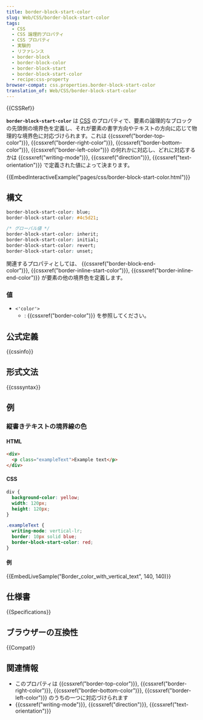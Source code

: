 ```yaml
---
title: border-block-start-color
slug: Web/CSS/border-block-start-color
tags:
  - CSS
  - CSS 論理的プロパティ
  - CSS プロパティ
  - 実験的
  - リファレンス
  - border-block
  - border-block-color
  - border-block-start
  - border-block-start-color
  - recipe:css-property
browser-compat: css.properties.border-block-start-color
translation_of: Web/CSS/border-block-start-color
---
```

{{CSSRef}}

**`border-block-start-color`** は [CSS](/ja/docs/Web/CSS) のプロパティで、要素の論理的なブロックの先頭側の境界色を定義し、それが要素の書字方向やテキストの方向に応じて物理的な境界色に対応づけられます。これは {{cssxref("border-top-color")}}, {{cssxref("border-right-color")}}, {{cssxref("border-bottom-color")}}, {{cssxref("border-left-color")}} の何れかに対応し、どれに対応するかは {{cssxref("writing-mode")}}, {{cssxref("direction")}}, {{cssxref("text-orientation")}} で定義された値によって決まります。

{{EmbedInteractiveExample("pages/css/border-block-start-color.html")}}

## 構文

```css
border-block-start-color: blue;
border-block-start-color: #4c5d21;

/* グローバル値 */
border-block-start-color: inherit;
border-block-start-color: initial;
border-block-start-color: revert;
border-block-start-color: unset;
```

関連するプロパティとしては、 {{cssxref("border-block-end-color")}}, {{cssxref("border-inline-start-color")}}, {{cssxref("border-inline-end-color")}} が要素の他の境界色を定義します。

### 値

- `<'color'>`
  - : {{cssxref("border-color")}} を参照してください。

## 公式定義

{{cssinfo}}

## 形式文法

{{csssyntax}}

## 例

<h3 id="Border_color_with_vertical_text">縦書きテキストの境界線の色</h3>

#### HTML

```html
<div>
  <p class="exampleText">Example text</p>
</div>
```

#### CSS

```css
div {
  background-color: yellow;
  width: 120px;
  height: 120px;
}

.exampleText {
  writing-mode: vertical-lr;
  border: 10px solid blue;
  border-block-start-color: red;
}
```

#### 例

{{EmbedLiveSample("Border_color_with_vertical_text", 140, 140)}}

## 仕様書

{{Specifications}}

## ブラウザーの互換性

{{Compat}}

## 関連情報

- このプロパティは {{cssxref("border-top-color")}}, {{cssxref("border-right-color")}}, {{cssxref("border-bottom-color")}}, {{cssxref("border-left-color")}} のうちの一つに対応づけられます
- {{cssxref("writing-mode")}}, {{cssxref("direction")}}, {{cssxref("text-orientation")}}
